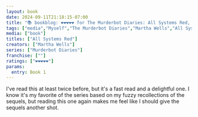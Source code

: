 ```yaml
---
layout: book
date: 2024-09-11T21:18:15-07:00
title: "📚 bookblog: ❤️❤️❤️❤️❤️ for The Murderbot Diaries: All Systems Red, by Martha Wells"
tags: ["media","Myself","The Murderbot Diaries","Martha Wells","All Systems Red"]
media: ["book"]
titles: ["All Systems Red"]
creators: ["Martha Wells"]
series: ["Murderbot Diaries"]
franchise: [""]
ratings: ["❤️❤️❤️❤️❤️"]
params:
  entry: Book 1
---
```


I've read this at least twice before, but it's a fast read and a delightful one. I know it's my favorite of the series based on my fuzzy recollections of the sequels, but reading this one again makes me feel like I should give the sequels another shot.
